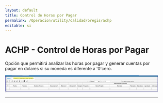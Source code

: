 ```yaml
---
layout: default
title: Control de Horas por Pagar
permalink: /Operacion/utility/calidad/bregis/achp
editable: si
---
```


# ACHP - Control de Horas por Pagar

Opción que permitirá analizar las horas por pagar y generar cuentas por pagar en dolares si su moneda es diferente a '0'cero.

![](achp1.png)



***********

